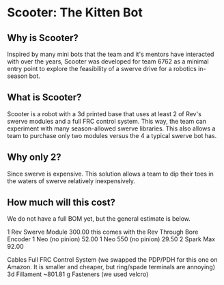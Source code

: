 Scooter: The Kitten Bot
===============================================

## Why is Scooter?
Inspired by many mini bots that the team and it's mentors have interacted with over the years, Scooter was developed for team 6762 as a minimal entry point to explore the feasibility of a swerve drive for a robotics in-season bot.

## What is Scooter?
Scooter is a robot with a 3d printed base that uses at least 2 of Rev's swerve modules and a full FRC control system. This way, the team can experiment with many season-allowed swerve libraries. This also allows a team to purchase only two modules versus the 4 a typical swerve bot has.

## Why only 2?
Since swerve is expensive. This solution allows a team to dip their toes in the waters of swerve relatively inexpensively.

## How much will this cost?
We do not have a full BOM yet, but the general estimate is below.

1 Rev Swerve Module 300.00 this comes with the Rev Through Bore Encoder
1 Neo (no pinion) 52.00
1 Neo 550 (no pinion) 29.50
2 Spark Max 92.00

Cables
Full FRC Control System (we swapped the PDP/PDH for this one on Amazon. It is smaller and cheaper, but ring/spade terminals are annoying)
3d Fillament ~801.81 g 
Fasteners (we used velcro)



[](https://cad.onshape.com/documents/dc911cfa8b3dccdac654b76b/w/eddf5a90f3b74427297dde25/e/3c74e6053ab6216a8b7a64ff)
